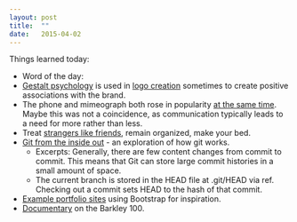 ```yaml
---
layout: post
title:  ""
date:   2015-04-02
---
```

Things learned today:

* Word of the day: 
* [Gestalt psychology](http://en.wikipedia.org/wiki/Gestalt_psychology#Gestalt_and_Design) is used in [logo creation](http://qr.ae/QZ97b) sometimes to create positive associations with the brand.
* The phone and mimeograph both rose in popularity [at the same time](http://www.gatesnotes.com/media/features/books/Bill_Gates_John_Brooks_Business_Adventures_Review_Xerox_Free_Chapter.pdf). Maybe this was not a coincidence, as communication typically leads to a need for more rather than less.
* Treat [strangers like friends](http://qr.ae/QZ9GK), remain organized, make your bed.
* [Git from the inside out](https://codewords.recurse.com/issues/two/git-from-the-inside-out) - an exploration of how git works.
	* Excerpts: Generally, there are few content changes from commit to commit. This means that Git can store large commit histories in a small amount of space.
	* The current branch is stored in the HEAD file at .git/HEAD via ref. Checking out a commit sets HEAD to the hash of that commit.
* [Example portfolio sites](https://wrapbootstrap.com/themes/portfolios) using Bootstrap for inspiration.
* [Documentary](https://vimeo.com/97270099) on the Barkley 100.

